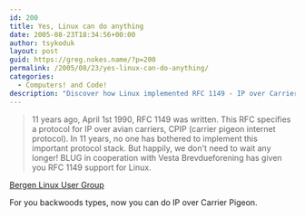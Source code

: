 ```yaml
---
id: 200
title: Yes, Linux can do anything
date: 2005-08-23T18:34:56+00:00
author: tsykoduk
layout: post
guid: https://greg.nokes.name/?p=200
permalink: /2005/08/23/yes-linux-can-do-anything/
categories:
  - Computers! and Code!
description: "Discover how Linux implemented RFC 1149 - IP over Carrier Pigeons protocol, proving that Linux truly can do anything including the most creative networking solutions."
---
```


> 11 years ago, April 1st 1990, RFC 1149 was written. This RFC specifies a protocol for IP over avian carriers, CPIP (carrier pigeon internet protocol). In 11 years, no one has bothered to implement this important protocol stack. But happily, we don't need to wait any longer! BLUG in cooperation with Vesta Brevdueforening has given you RFC 1149 support for Linux.

[Bergen Linux User Group](http://www.blug.linux.no/rfc1149/)

For you backwoods types, now you can do IP over Carrier Pigeon.
